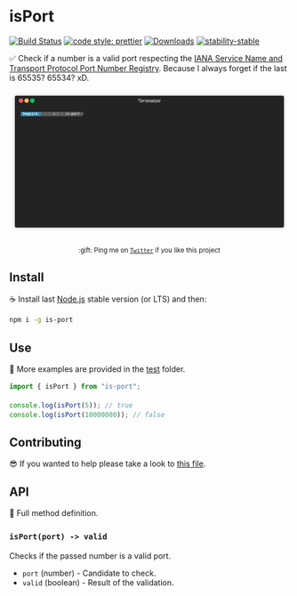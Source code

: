 # isPort

[![Build Status](https://travis-ci.org/jesusprubio/is-port.svg?branch=master)](https://travis-ci.org/jesusprubio/is-port)
[![code style: prettier](https://img.shields.io/badge/code_style-prettier-ff69b4.svg?style=flat-square)](https://github.com/prettier/prettier)
[![Downloads](https://img.shields.io/npm/dm/is-port.svg)](https://npmjs.com/is-port)
[![stability-stable](https://img.shields.io/badge/stability-stable-green.svg)](https://github.com/emersion/stability-badges#stable)

:white_check_mark: Check if a number is a valid port respecting the [IANA Service Name and Transport Protocol Port Number Registry](https://www.iana.org/assignments/service-names-port-numbers/service-names-port-numbers.xhtml). Because I always forget if the last is 65535? 65534? xD.

<div align="center">
	<p>
    <img src="https://raw.githubusercontent.com/jesusprubio/is-port/master/artifacts/demo.gif" alt="demo">
	</p>
	<p>
		<sub>:gift: Ping me on <a href="https://twitter.com/jesusprubio"><code>Twitter</code></a> if you like this project</sub>
	</p>
</div>

## Install

:coffee: Install last [Node.js](https://nodejs.org/download) stable version (or LTS) and then:

```sh
npm i -g is-port
```

## Use

:pencil: More examples are provided in the [test](src/test) folder.

```javascript
import { isPort } from "is-port";

console.log(isPort(5)); // true
console.log(isPort(10000000)); // false
```

## Contributing

:sunglasses: If you wanted to help please take a look to [this file](.github/CONTRIBUTING.md).

## API

:eyes: Full method definition.

### `isPort(port) -> valid`

Checks if the passed number is a valid port.

- `port` (number) - Candidate to check.
- `valid` (boolean) - Result of the validation.
